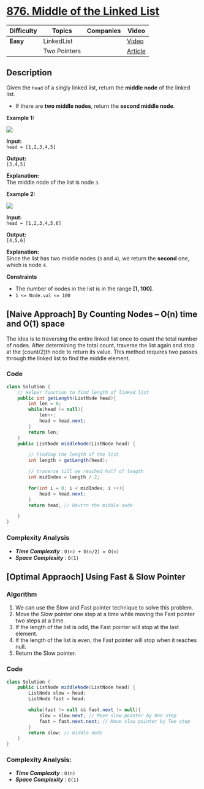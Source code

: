 # [876. Middle of the Linked List](https://leetcode.com/problems/middle-of-the-linked-list/description/)

| Difficulty | Topics       | Companies     | Video                                                     |
| ---------- | ------------ | ------------- | ----------------------------------------------------------|
| **Easy**   | LinkedList   |               | [Video](https://youtu.be/A2_ldqM4QcY?si=My8M2yYrPutQ2IHq)    |
|            | Two Pointers |               | [Article](https://www.geeksforgeeks.org/write-a-c-function-to-print-the-middle-of-the-linked-list/)|

## Description  
Given the `head` of a singly linked list, return the **middle node** of the linked list.

- If there are **two middle nodes**, return the **second middle node**.

**Example 1:**

![](https://assets.leetcode.com/uploads/2021/07/23/lc-midlist1.jpg)

**Input:**  
`head = [1,2,3,4,5]`  

**Output:**  
`[3,4,5]`  

**Explanation:**  
The middle node of the list is node `3`.  

**Example 2:**

![](https://assets.leetcode.com/uploads/2021/07/23/lc-midlist2.jpg)

**Input:**  
`head = [1,2,3,4,5,6]`  

**Output:**  
`[4,5,6]`  

**Explanation:**  
Since the list has two middle nodes (`3` and `4`), we return the **second** one, which is node `4`.  

**Constraints**  
- The number of nodes in the list is in the range **[1, 100]**.  
- `1 <= Node.val <= 100`  


## [Naive Approach] By Counting Nodes – O(n) time and O(1) space

The idea is to traversing the entire linked list once to count the total number of nodes. After determining the total count, traverse the list again and stop at the (count/2)th node to return its value. This method requires two passes through the linked list to find the middle element.

### Code
```java
class Solution {
    // Helper function to find length of linked list
    public int getLength(ListNode head){ 
        int len = 0;
        while(head != null){
            len++;
            head = head.next;
        }
        return len;
    }
    public ListNode middleNode(ListNode head) {

        // Finding the length of the list
        int length = getLength(head);

        // traverse till we reached half of length
        int midIndex = length / 2;

        for(int i = 0; i < midIndex; i ++){
            head = head.next;
        }
        return head; // Reutrn the middle node

    }
}
``` 

### Complexity Analysis

- ***Time Complexity*** : `O(n) + O(n/2) = O(n)`
- ***Space Complexity*** : `O(1)`

## [Optimal Appraoch] Using Fast & Slow Pointer

### Algorithm

1. We can use the Slow and Fast pointer technique to solve this problem.
2. Move the Slow pointer one step at a time while moving the Fast pointer two steps at a time.
3. If the length of the list is odd, the Fast pointer will stop at the last element.
4. If the length of the list is even, the Fast pointer will stop when it reaches null.
5. Return the Slow pointer.

### Code
```java
class Solution {
    public ListNode middleNode(ListNode head) {  
        ListNode slow = head;
        ListNode fast = head; 

        while(fast != null && fast.next != null){
            slow = slow.next; // Move slow pointer by One step
            fast = fast.next.next; // Move slow pointer by Two step
        }
        return slow; // middle node
    }
}
``` 

### Complexity Analysis:

- ***Time Complexity*** : `O(n)`
- ***Space Complexity*** : `O(1)`
